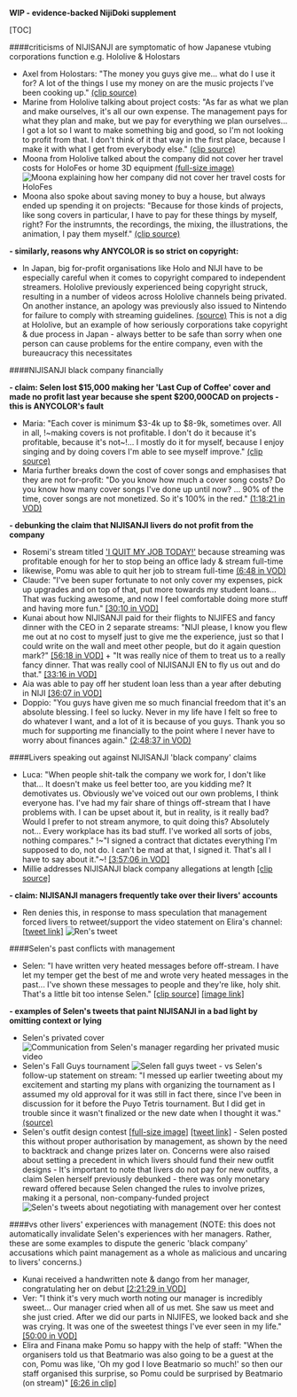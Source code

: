 **WIP - evidence-backed NijiDoki supplement**

[TOC]

####criticisms of NIJISANJI are symptomatic of how Japanese vtubing corporations function e.g. Hololive & Holostars
- Axel from Holostars: "The money you guys give me... what do I use it for? A lot of the things I use my money on are the music projects I've been cooking up." [(clip source)](https://www.youtube.com/watch?v=gOETKaBBlR8)
- Marine from Hololive talking about project costs: "As far as what we plan and make ourselves, it's all our own expense. The management pays for what they plan and make, but we pay for everything we plan ourselves... I got a lot so I want to make something big and good, so I'm not looking to profit from that. I don't think of it that way in the first place, because I make it with what I get from everybody else." [(clip source)](https://www.youtube.com/watch?v=gUTso5qunJg)
- Moona from Hololive talked about the company did not cover her travel costs for HoloFes or home 3D equipment [(full-size image)](https://i.imgur.com/OOzsEff.png)
 ![Moona explaining how her company did not cover her travel costs for HoloFes](https://i.imgur.com/i2kmBY3.png)
- Moona also spoke about saving money to buy a house, but always ended up spending it on projects: "Because for those kinds of projects, like song covers in particular, I have to pay for these things by myself, right? For the instrumnts, the recordings, the mixing, the illustrations, the animation, I pay them myself." [(clip source)](https://www.youtube.com/watch?v=MDzlayOiVro)

**- similarly, reasons why ANYCOLOR is so strict on copyright:**
- In Japan, big for-profit organisations like Holo and NIJI have to be especially careful when it comes to copyright compared to independent streamers. Hololive previously experienced being copyright struck, resulting in a number of videos across Hololive channels being privated. On another instance, an apology was previously also issued to Nintendo for failure to comply with streaming guidelines. [(source)](https://www.animenewsnetwork.com/interest/2020-07-31/virtual-youtuber-agency-hololive-apologizes-for-uploading-videos-without-copyright-permission/.162427) This is not a dig at Hololive, but an example of how seriously corporations take copyright & due process in Japan - always better to be safe than sorry when one person can cause problems for the entire company, even with the bureaucracy this necessitates

####NIJISANJI black company financially

**- claim: Selen lost $15,000 making her 'Last Cup of Coffee' cover and made no profit last year because she spent $200,000CAD on projects - this is ANYCOLOR's fault**
  - Maria: "Each cover is minimum $3-4k up to $8-9k, sometimes over. All in all, !~making covers is not profitable. I don't do it because it's profitable, because it's not~!... I mostly do it for myself, because I enjoy singing and by doing covers I'm able to see myself improve." [(clip source)](https://www.youtube.com/watch?v=rwFpiXLeL_8)
- Maria further breaks down the cost of cover songs and emphasises that they are not for-profit: "Do you know how much a cover song costs? Do you know how many cover songs I've done up until now? ... 90% of the time, cover songs are not monetized. So it's 100% in the red." [(1:18:21 in VOD)](https://www.youtube.com/live/I3AHzppxjZg?feature=shared&t=4701)

**- debunking the claim that NIJISANJI livers do not profit from the company**
- Rosemi's stream titled ['I QUIT MY JOB TODAY!'](https://www.youtube.com/watch?v=wymzM1jFsag) because streaming was profitable enough for her to stop being an office lady & stream full-time
- likewise, Pomu was able to quit her job to stream full-time [(6:48 in VOD)](https://www.youtube.com/live/XsbJK2pINv0?feature=shared&t=408)
- Claude: "I've been super fortunate to not only cover my expenses, pick up upgrades and on top of that, put more towards my student loans... That was fucking awesome, and now I feel comfortable doing more stuff and having more fun." [[30:10 in VOD]](https://www.youtube.com/live/CmoPLUYAM-8?feature=shared&t=1810)
- Kunai about how NIJISANJI paid for their flights to NIJIFES and fancy dinner with the CEO in 2 separate streams: "NIJI please, I know you flew me out at no cost to myself just to give me the experience, just so that I could write on the wall and meet other people, but do it again question mark?" [[56:18 in VOD]](https://www.youtube.com/live/yJi0yv9lg_0?feature=shared&t=3378) + "It was really nice of them to treat us to a really fancy dinner. That was really cool of NIJISANJI EN to fly us out and do that." [[33:16 in VOD]](https://www.youtube.com/live/TG5NB9rqwa0?feature=shared&t=1996)
- Aia was able to pay off her student loan less than a year after debuting in NIJI [[36:07 in VOD]](https://www.youtube.com/live/69TAoSWG7Sw?feature=shared&t=2164)
- Doppio: "You guys have given me so much financial freedom that it's an absolute blessing. I feel so lucky. Never in my life have I felt so free to do whatever I want, and a lot of it is because of you guys. Thank you so much for supporting me financially to the point where I never have to worry about finances again." [(2:48:37 in VOD)](https://youtu.be/-vJvJbJS31g?t=10117)

####Livers speaking out against NIJISANJI 'black company' claims
- Luca: "When people shit-talk the company we work for, I don't like that... It doesn't make us feel better too, are you kidding me? It demotivates us. Obviously we've voiced out our own problems, I think everyone has. I've had my fair share of things off-stream that I have problems with. I can be upset about it, but in reality, is it really bad? Would I prefer to not stream anymore, to quit doing this? Absolutely not... Every workplace has its bad stuff. I've worked all sorts of jobs, nothing compares." !~"I signed a contract that dictates everything I'm supposed to do, not do. I can't be mad at that, I signed it. That's all I have to say about it."~!  [[3:57:06 in VOD]](https://www.youtube.com/live/FS0EFV38ppE?feature=shared&t=14226)
- Millie addresses NIJISANJI black company allegations at length [[clip source]](https://youtu.be/5GqrsRdks08)

**- claim: NIJISANJI managers frequently take over their livers' accounts**
- Ren denies this, in response to mass speculation that management forced livers to retweet/support the video statement on Elira's channel: [[tweet link]](https://twitter.com/RenZott0/status/1757216876562972729)
![Ren's tweet](https://i.imgur.com/LJO2b2W.png)

####Selen's past conflicts with management
- Selen: "I have written very heated messages before off-stream. I have let my temper get the best of me and wrote very heated messages in the past... I've shown these messages to people and they're like, holy shit. That's a little bit too intense Selen." [[clip source]](https://youtu.be/JKKWlrZikHc) [[image link]](https://i.imgur.com/Tlcb9db.png)

**- examples of Selen's tweets that paint NIJISANJI in a bad light by omitting context or lying**
- Selen's privated cover
		![Communication from Selen's manager regarding her privated music video](https://i.imgur.com/svHDNv1.png)
- Selen's Fall Guys tournament
		![Selen fall guys tweet](https://i.imgur.com/wmsdIId.png)
		- vs Selen's follow-up statement on stream: "I messed up earlier tweeting about my excitement and starting my plans with organizing the tournament as I assumed my old approval for it was still in fact there, since I've been in discussion for it before the Puyo Tetris tournament. But I did get in trouble since it wasn't finalized or the new date when I thought it was." [(source)](https://www.youtube.com/watch?v=_G_G8mF4FVM)
- Selen's outfit design contest [[full-size image]](https://i.imgur.com/4Iz3JlG.png) [[tweet link]](https://twitter.com/Selen_Tatsuki/status/1656204691699798020)
		- Selen posted this without proper authorisation by management, as shown by the need to backtrack and change prizes later on. Concerns were also raised about setting a precedent in which livers should fund their new outfit designs
		- It's important to note that livers do not pay for new outfits, a claim Selen herself previously debunked - there was only monetary reward offered because Selen changed the rules to involve prizes, making it a personal, non-company-funded project
		![Selen's tweets about negotiating with management over her contest](https://i.imgur.com/yQglivb.png)


####vs other livers' experiences with management
(NOTE: this does not automatically invalidate Selen's experiences with her managers. Rather, these are some examples to dispute the generic 'black company' accusations which paint management as a whole as malicious and uncaring to livers' concerns.)
- Kunai received a handwritten note & dango from her manager, congratulating her on debut [[2:21:29 in VOD]](https://www.youtube.com/live/yJi0yv9lg_0?feature=shared)
- Ver: "I think it's very much worth noting our manager is incredibly sweet... Our manager cried when all of us met. She saw us meet and she just cried. After we did our parts in NIJIFES, we looked back and she was crying. It was one of the sweetest things I've ever seen in my life." [[50:00 in VOD]](https://www.youtube.com/live/3Iwl4j4GXKY?feature=shared&t=3000)
- Elira and Finana make Pomu so happy with the help of staff: "When the organisers told us that Beatmario was also going to be a guest at the con, Pomu was like, 'Oh my god I love Beatmario so much!' so then our staff organised this surprise, so Pomu could be surprised by Beatmario (on stream)" [[6:26 in clip]](https://youtu.be/zduuUVvt1Tw?feature=shared&t=386)